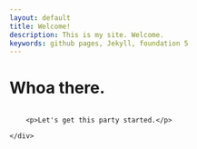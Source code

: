 ```yaml
---
layout: default
title: Welcome!
description: This is my site. Welcome.
keywords: github pages, Jekyll, foundation 5
---
```


<h1 class="mvl">Whoa there.</h1>


<div class="row">
	<div class="medium-9 large-7 small-centered column">
		
		<p>Let's get this party started.</p>

	</div>
</div>
